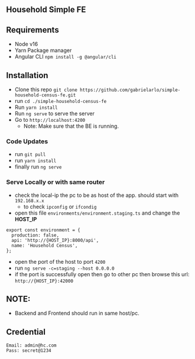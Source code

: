 ## Household Simple FE

## Requirements
- Node v16
- Yarn Package manager
- Angular CLI `npm install -g @angular/cli`

## Installation
- Clone this repo `git clone https://github.com/gabrielarlo/simple-household-census-fe.git`
- run `cd ./simple-household-census-fe`
- Run `yarn install`
- Run `ng serve` to serve the server
- Go to `http://localhost:4200`
  - Note: Make sure that the BE is running.

### Code Updates
- run `git pull`
- run `yarn install`
- finally run `ng serve`

### Serve Locally or with same router
- check the local-ip the pc to be as host of the app. should start with `192.168.x.x`
  - to check `ipconfig` or `ifcondig`
- open this file `environments/environment.staging.ts` and change the **HOST_IP**
```
export const environment = {
  production: false,
  api: 'http://{HOST_IP}:8000/api',
  name: 'Household Census',
};
```
- open the port of the host to port `4200`
- run `ng serve -c=staging --host 0.0.0.0`
- if the port is successfully open then go to other pc then browse this url: `http://{HOST_IP}:42000`


## NOTE: 
- Backend and Frontend should run in same host/pc.


## Credential
```
Email: admin@hc.com
Pass: secret@1234
```
